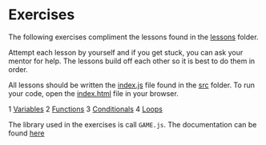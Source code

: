 # Exercises

The following exercises compliment the lessons found in the [lessons](../Lessons/) folder.

Attempt each lesson by yourself and if you get stuck, you can ask your mentor for help. The lessons build off each other so it is best to do them in order.

All lessons should be written the [index.js](../src/index.js) file found in the [src](../src/) folder. To run your code, open the [index.html](../src/index.html) file in your browser.

1 [Variables](1%20Variables)
2 [Functions](2%20Functions)
3 [Conditionals](3%20Conditionals)
4 [Loops](4%20Loops)

The library used in the exercises is call `GAME.js`. The documentation can be found [here](../lib/documentation)
